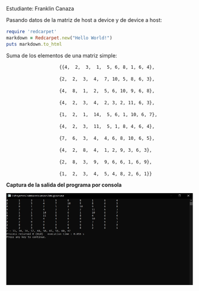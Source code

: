 Estudiante: Franklin Canaza

Pasando datos de la matriz de host a device y de device a host:

```ruby
require 'redcarpet'
markdown = Redcarpet.new("Hello World!")
puts markdown.to_html
```

Suma de los elementos de una matriz simple:

                        {{4,  2,  3,  1,  5, 6, 8, 1, 6, 4},

                        {2,  2,  3,  4,  7, 10, 5, 8, 6, 3},

                        {4,  8,  1,  2,  5, 6, 10, 9, 6, 8},
                              
                        {4,  2,  3,  4,  2, 3, 2, 11, 6, 3},
                              
                        {1,  2,  1,  14,  5, 6, 1, 10, 6, 7},
                              
                        {4,  2,  3,  11,  5, 1, 8, 4, 6, 4},
                              
                        {7,  6,  3,  4,  4, 6, 8, 10, 6, 5},
                              
                        {4,  2,  8,  4,  1, 2, 9, 3, 6, 3},
                              
                        {2,  8,  3,  9,  9, 6, 6, 1, 6, 9},
                              
                        {1,  2,  3,  4,  5, 4, 8, 2, 6, 1}}

**Captura de la salida del programa por consola**

![](suma.jpg)
